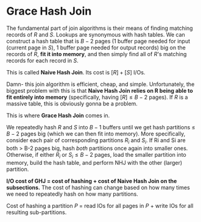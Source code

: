 # Grace Hash Join

The fundamental part of join algorithms is their means of finding matching records of $R$ and $S$. Lookups are synonymous with hash tables. We can construct a hash table that is $B-2$ pages (1 buffer page needed for input (current page in $S$), 1 buffer page needed for output records) big on the records of $R$, **fit it into memory**, and then simply find all of $R$'s matching records for each record in $S$. 

This is called **Naive Hash Join**. Its cost is $[R] + [S]$ I/Os. 

Damn- this join algorithm is efficient, cheap, and simple. Unfortunately, the biggest problem with this is that **Naive Hash Join relies on R being able to fit entirely into memory** (specifically, having $[R] ≤ B − 2$ pages). If $R$ is a massive table, this is obviously gonna be a problem. 

This is where **Grace Hash Join** comes in.

We repeatedly hash $R$ and $S$ into $B-1$ buffers until we get hash partitions ≤ $B − 2$ pages big (which we can then fit into memory). More specifically, consider each pair of corresponding partitions $R_i$ and $S_i$. If Ri and Si are both > B-2 pages big, hash *both* partitions once again into smaller ones. Otherwise, if either $R_i$ or $S_i ≤ B-2$ pages, load the smaller partition into memory, build the hash table, and perform NHJ with the other (larger) partition.

**I/O cost of GHJ = cost of hashing + cost of Naive Hash Join on the subsections.** The cost of hashing can change based on how many times we need to repeatedly hash on how many partitions. 

Cost of hashing a partition $P$ = read IOs for all pages in $P$  + write IOs for all resulting sub-partitions.

